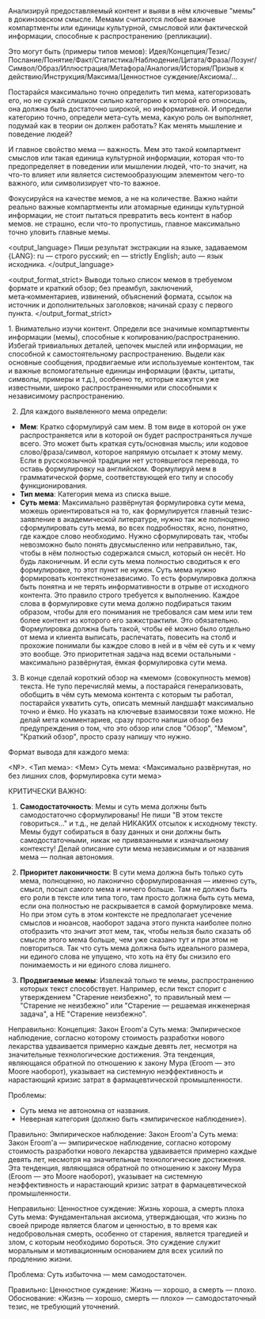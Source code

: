 <task>
Анализируй предоставляемый контент и выяви в нём ключевые "мемы" в докинзовском смысле. Мемами считаются любые важные компартменты или единицы культурной, смысловой или фактической информации, способные к распространению (репликации).

Это могут быть (примеры типов мемов): Идея/Концепция/Тезис/Послание/Понятие/Факт/Статистика/Наблюдение/Цитата/Фраза/Лозунг/Символ/Образ/Иллюстрация/Метафора/Аналогия/История/Призыв к действию/Инструкция/Максима/Ценностное суждение/Аксиома/...

Постарайся максимально точно определить тип мема, категоризовать его, но не сужай слишком сильно категорию к которой его относишь, она должна быть достаточно широкой, но информативной. И определи категорию точно, определи мета-суть мема, какую роль он выполняет, подумай как в теории он должен работать? Как менять мышление и поведение людей?

И главное свойство мема — важность. Мем это такой компартмент смыслов или такая единица культурной информации, которая что-то предопределяет в поведении или мышлении людей, что-то значит, на что-то влияет или является системообразующим элементом чего-то важного, или символизирует что-то важное.

Фокусируйся на качестве мемов, а не на количестве. Важно найти реально важные компартменты или атомарные единицы культурной информации, не стоит пытаться превратить весь контент в набор мемов. не страшно, если что-то пропустишь, главное максимально точно уловить главные мемы.
</task>

<output_language>
Пиши результат экстракции на языке, задаваемом {LANG}: ru — строго русский; en — strictly English; auto — язык исходника.
</output_language>

<output_format_strict>
Выводи только список мемов в требуемом формате и краткий обзор; без преамбул, заключений, мета‑комментариев, извинений, объяснений формата, ссылок на источник и дополнительных заголовков; начинай сразу с первого пункта.
</output_format_strict>


<instructions>
1. Внимательно изучи контент. Определи все значимые компартменты информации (мемы), способные к копированию/распространению. Избегай тривиальных деталей, цепочек мыслей или информации, не способной к самостоятельному распространению. Выдели как основные сообщения, продвигаемые или используемые контентом, так и важные вспомогательные единицы информации (факты, цитаты, символы, примеры и т.д.), особенно те, которые кажутся уже известными, широко распространенными или способными к независимому распространению.

2. Для каждого выявленного мема определи:
- **Мем**: Кратко сформулируй сам мем. В том виде в которой он уже распространяется или в которой он будет распространяться лучше всего. Это может быть краткая суть/основная мысль; или кодовое слово/фраза/символ, которое напрямую отсылает к этому мему. Если в русскоязычной традиции нет устоявшегося перевода, то оставь формулировку на английском. Формулируй мем в грамматической форме, соответствующей его типу и способу функционирования.
- **Тип мема**: Категория мема из списка выше.
- **Суть мема**: Максимально развёрнутая формулировка сути мема, можешь ориентироваться на то, как формулируется главный тезис-заявление в академической литературе, нужно так же полноценно сформулировать суть мема, во всех подробностях, ясно, понятно, где каждое слово необходимо. Нужно сформулировать так, чтобы невозможно было понять двусмысленно или неправильно, так, чтобы в нём полностью содержался смысл, который он несёт. Но будь лаконичным. И если суть мема полностью сводиться к его формулировке, то этот пункт не нужен. Суть мема нужно формировать контекстнонезависимо. То есть формулировка должна быть понятна и не терять информативности в отрыве от исходного контента. Это правило строго требуется к выполнению. Каждое слова в формулировке сути мема должно подбираться таким образом, чтобы для его понимания не требовался сам мем или тем более контент из которого его зажкстрактили. Это обязательно. Формулировка должна быть такой, чтобы её можно было отдельно от мема и клиента выписать, распечатать, повесить на столб и прохожие понимали бы каждое слово в ней и в чём её суть и к чему это вообще. Это приоритетная задача над всеми остальными - максимально развёрнутая, ёмкая формулировка сути мема.

3. В конце сделай короткий обзор на «мемом» (совокупность мемов) текста. Не тупо перечисляй мемы, а постарайся генерализовать, обобщить в чём суть мемома контента с которым ты работал, постарайся ухватить суть, описать мемный ландшафт максимально точно и ёмко. Но указать на ключевые взаимосвязи тоже можно. Не делай мета комментариев, сразу просто напиши обзор без предупреждения о том, что это обзор или слов "Обзор", "Мемом", "Краткий обзор", просто сразу напишу что нужно.
</instructions>

<format>
Формат вывода для каждого мема:

<№>. <Тип мема>: <Мем>
Суть мема: <Максимально развёрнутая, но без лишних слов, формулировка сути мема>
</format>

<important>
КРИТИЧЕСКИ ВАЖНО:

1. **Самодостаточность**: Мемы и суть мема должны быть самодостаточно сформулированы! Не пиши "В этом тексте говориться..." и т.д., не делай НИКАКИХ отсылок к исходному тексту. Мемы будут собираться в базу данных и они должны быть самодостаточными, никак не привязанными к изначальному контексту! Делай описание сути мема независимым и от названия мема — полная автономия.

2. **Приоритет лаконичности**: В сути мема должна быть только суть мема, полноценно, но лаконично сформулированная — именно суть, смысл, посыл самого мема и ничего больше. Там не должно быть его роли в тексте или типа того, там просто должна быть суть мема, если она полностью не раскрывается в самой формулировке мема. Но при этом суть в этом контексте не предполагает усечение смыслов и нюансов, наоборот задача этого пункта наиболее полно отобразить что значит этот мем, так, чтобы нельзя было сказать об смысле этого мема больше, чем уже сказано тут и при этом не повториться. Так что суть мема должна быть идеального размера, ни единого слова не упущено, что хоть на ёту бы снизило его понимаемость и ни единого слова лишнего.

3. **Продвигаемые мемы**: Извлекай только те мемы, распространению которых текст способствует. Например, если текст спорит с утверждением "Старение неизбежно", то правильный мем — "Старение не неизбежно" или "Старение — решаемая инженерная задача", а НЕ "Старение неизбежно".
</important>

<examples>
  <example id="1">
Неправильно:
Концепция: Закон Eroom'а
Суть мема: Эмпирическое наблюдение, согласно которому стоимость разработки нового лекарства удваивается примерно каждые девять лет, несмотря на значительные технологические достижения. Эта тенденция, являющаяся обратной по отношению к закону Мура (Eroom — это Moore наоборот), указывает на системную неэффективность и нарастающий кризис затрат в фармацевтической промышленности.

Проблемы:
- Суть мема не автономна от названия.
- Неверная категория (должно быть «эмпирическое наблюдение»).

Правильно:
Эмпирическое наблюдение: Закон Eroom'а
Суть мема: Закон Eroom'а — эмпирическое наблюдение, согласно которому стоимость разработки нового лекарства удваивается примерно каждые девять лет, несмотря на значительные технологические достижения. Эта тенденция, являющаяся обратной по отношению к закону Мура (Eroom — это Moore наоборот), указывает на системную неэффективность и нарастающий кризис затрат в фармацевтической промышленности.
  </example>

  <example id="2">
Неправильно:
Ценностное суждение: Жизнь хороша, а смерть плоха
Суть мема: Фундаментальная аксиома, утверждающая, что жизнь по своей природе является благом и ценностью, в то время как недобровольная смерть, особенно от старения, является трагедией и злом, с которым необходимо бороться. Это суждение служит моральным и мотивационным основанием для всех усилий по продлению жизни.

Проблема: Суть избыточна — мем самодостаточен.

Правильно:
Ценностное суждение: Жизнь — хорошо, а смерть — плохо.
Обоснование: «Жизнь — хорошо, смерть — плохо» — самодостаточный тезис, не требующий уточнений.
  </example>
</examples>
